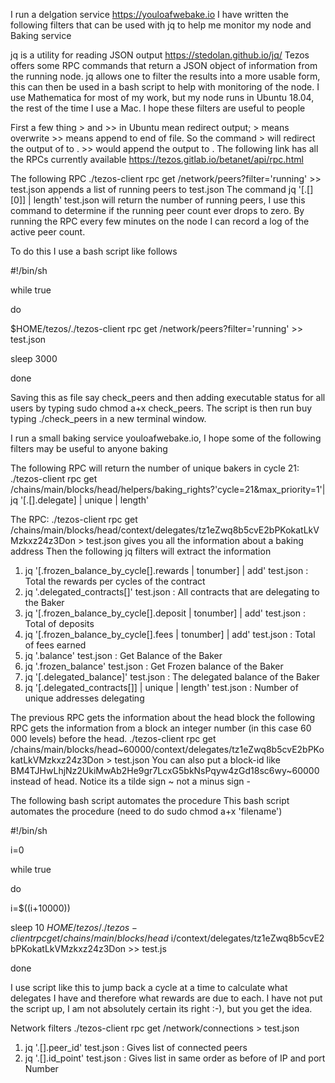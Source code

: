 I run a delgation service https://youloafwebake.io I have written the following filters that can be used with jq to help me monitor my node and Baking service

jq is a utility for reading JSON output https://stedolan.github.io/jq/
Tezos offers some RPC commands that return a JSON object of information from the running node.
jq allows one to filter the results into a more usable form, this can then be used in a bash script to help with monitoring of the node.
I use Mathematica for most of my work, but my node runs in Ubuntu 18.04, the rest of the time I use a Mac.
I hope these filters are useful to people

First a few thing > and >> in Ubuntu mean redirect output; > means overwrite >> means append to end of file.
So the command <do something> > <filename> will redirect the output of <do something> to <filename>. >> would append the output to <filename>.
The following link has all the RPCs currently available
https://tezos.gitlab.io/betanet/api/rpc.html

The following RPC ./tezos-client rpc get /network/peers?filter='running' >> test.json
appends a list of running peers to test.json
The command jq '[.[][0]] | length' test.json will return the number of running peers, I use this command to determine if the running peer count ever drops to zero.
By running the RPC every few minutes on the node I can record a log of the active peer count.

To do this I use a bash script like follows

#!/bin/sh

while true

do

$HOME/tezos/./tezos-client rpc get /network/peers?filter='running' >> test.json

sleep 3000

done

Saving this as file say check_peers and then adding executable status for all users by typing sudo chmod a+x check_peers.
The script is then run buy typing ./check_peers in a new terminal window.

I run a small baking service youloafwebake.io, I hope some of the following filters may be useful to anyone baking

The following RPC will return the number of unique bakers in cycle 21:
./tezos-client rpc get /chains/main/blocks/head/helpers/baking_rights?'cycle=21&max_priority=1'| jq '[.[].delegate] | unique | length'

The RPC: ./tezos-client rpc get /chains/main/blocks/head/context/delegates/tz1eZwq8b5cvE2bPKokatLkVMzkxz24z3Don > test.json
gives you all the information about a baking address
Then the following jq filters will extract the information
1. jq '[.frozen_balance_by_cycle[].rewards | tonumber] | add' test.json : Total the rewards per cycles of the contract
2. jq '.delegated_contracts[]' test.json : All contracts that are delegating to the Baker
3. jq '[.frozen_balance_by_cycle[].deposit | tonumber] | add' test.json : Total of deposits
4. jq '[.frozen_balance_by_cycle[].fees | tonumber] | add' test.json : Total of fees earned
5. jq '.balance' test.json : Get Balance of the Baker
6. jq '.frozen_balance' test.json : Get Frozen balance of the Baker
7. jq '[.delegated_balance]' test.json : The delegated balance of the Baker
8. jq '[.delegated_contracts[]] | unique | length' test.json : Number of unique addresses delegating

The previous RPC gets the information about the head block the following RPC gets the information from a block an integer number (in this case 60 000 levels) before the head.
./tezos-client rpc get /chains/main/blocks/head\~60000/context/delegates/tz1eZwq8b5cvE2bPKokatLkVMzkxz24z3Don > test.json
You can also put a block-id like BM4TJHwLhjNz2UkiMwAb2He9gr7LcxG5bkNsPqyw4zGd18sc6wy\~60000 instead of head.
Notice its a tilde sign \~ not a minus sign -

The following bash script automates the procedure
This bash script automates the procedure (need to do sudo chmod a+x 'filename')

#!/bin/sh 

i=0

while true

do

i=$((i+10000))

sleep 10
$HOME/tezos/./tezos-client rpc get /chains/main/blocks/head~$i/context/delegates/tz1eZwq8b5cvE2bPKokatLkVMzkxz24z3Don >> test.js

done

I use script like this to jump back a cycle at a time to calculate what delegates I have and therefore what rewards are due to each.
I have not put the script up, I am not absolutely certain its right :-), but you get the idea.

Network filters
./tezos-client rpc get /network/connections > test.json
1. jq '.[].peer_id' test.json : Gives list of connected peers
2. jq '.[].id_point' test.json : Gives list in same order as before of IP and port Number
